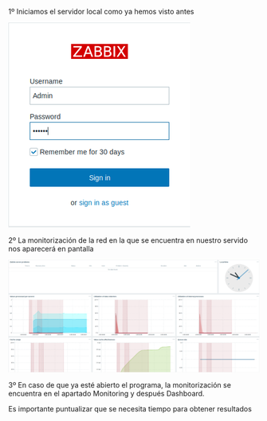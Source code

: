 1º Iniciamos el servidor local como ya hemos visto antes

![imagen](imagenes/image041.png)

2º La monitorización de la red en la que se encuentra en nuestro servido nos aparecerá en pantalla

![imagen](imagenes/monitorizacion_red.PNG)

3º En caso de que ya esté abierto el programa, la monitorización se encuentra en el apartado Monitoring y después Dashboard.

Es importante puntualizar que se necesita tiempo para obtener resultados  
